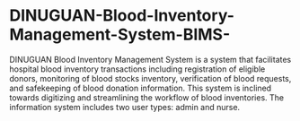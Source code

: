 # DINUGUAN-Blood-Inventory-Management-System-BIMS-
DINUGUAN Blood Inventory Management System is a system that facilitates hospital blood inventory transactions including registration of eligible donors, monitoring of blood stocks inventory, verification of blood requests, and safekeeping of blood donation information. This system is inclined towards digitizing and streamlining the workflow of blood inventories. The information system includes two user types: admin and nurse.
